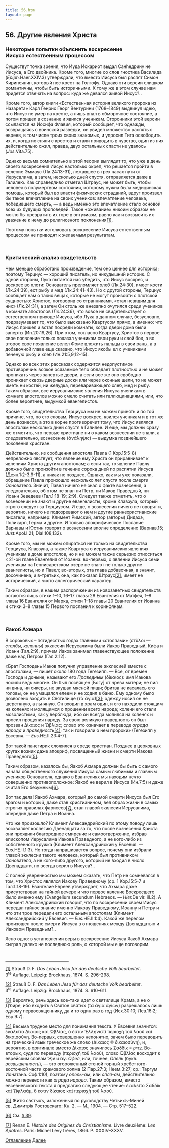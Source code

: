 ```yaml
---
title: 56.htm
layout: page
---
```




<title>Руслан Хазарзар. Сын Человеческий. Глава пятьдесят шестая</title>


<h2>56. Другие явления Христа</h2>

<h3>Некоторые попытки объяснить воскресение<br>
Иисуса естественным процессом</h3>

<p>Существут точка зрения, что Иуда Искариот выдал Санhедрину не Иисуса, а Его
двойника. Кроме того, многие со слов гностика Василида
(<i>Epiph.</i>Haer.XXIV.3) утверждали, что вместо Иисуса был распят Симон
Киринеянин, который нес крест на Голгофу. Однако эти версии слишком романтичны,
чтобы быть историчными. К тому же в этом случае нам придется отвечать на
вопрос: куда же девался живой Иисус?..</p>

<p>Кроме того, автор книги «Естественная история великого пророка из Назарета»
Карл Генрих Георг Вентурини (1768–1849) выдвинул идею, что Иисус не умер на
кресте, а лишь впал в обморочное состояние, а потом пришел в сознание и явился
ученикам. Сторонники этой версии ссылаются на Иосифа Флавия, который сообщает,
что однажды, возвращаясь с воинской разведки, он увидел множество распятых
евреев, в том числе троих своих знакомых, и упросил Тита освободить их, и,
когда их сняли с крестов и стали приводить в чувство, один из них действительно
ожил, правда, двух остальных спасти не удалось (<i>Jos.</i>Vita.75).</p>

<p>Однако весьма сомнительно в этой теории выглядит то, что уже в день своего
воскресения Иисус настолько окреп, что решается пройти в селение Эммаус
(Лк.24:13-31), лежавшее в трех часах пути от Иерусалима, а затем, несколько
дней спустя, отправляется даже в Галилею. Как справедливо отметил Штраус, не
может быть, чтобы человек в полумертвом состоянии, которому нужна была
медицинская помощь, который был во власти физических страданий, вдруг произвел
бы такое впечатление на своих учеников: впечатление человека, победившего
смерть, — а ведь именно это впечатление стало основой всех их будущих
проповедей. Такое «оживание» никоим образом не могло бы превратить их горе в
энтузиазм, равно как и возвысить их уважение к нему до религиозного
поклонения<a href="#_ftn1" name="_ftnref1">[1]</a>.</p>

<p>Поэтому попытки истолковать воскресение Иисуса естественным процессом не
приводят к желаемым результатам.</p>
<p>&nbsp;</p>

<h3>Критический анализ свидетельств</h3>

<p>Чем меньше обработано произведение, тем оно ценнее для историка; поэтому
Терциус — хороший писатель, но никудышний историк. С одной стороны, Лука
пытается нас убедить, что Иисус воскрес, и воскрес во плоти: Основатель
преломляет хлеб (Лк.24:30), имеет кости (Лк.24:39), ест рыбу и мед
(Лк.24:41-43). Но с другой стороны, Терциус сообщает нам о таких вещах, которые
не могут произойти с плотской сущностью: Христос, поговорив со странниками,
«стал невидим для них» (Лк.24:31), а затем Он столь же внезапно очутился среди
учеников в комнате апостолов (Лк.24:36), что вовсе не свидетельствует о
естественном приходе Иисуса, ибо Лука в данном случае, безусловно,
подразумевает то, что было высказано Квартусом прямо, а именно: что Иисус
пришел и встал посреди комнаты, когда двери дома были заперты (Ин.20:19,26).
При этом, согласно Квартусу, Христос в первое свое появление только показал
ученикам свои руки и свой бок, а во второе свое появление велел Фоме вложить
пальцы в свои раны, а в добавочной главе еще сказано, что Иисус якобы ел с
учениками печеную рыбу и хлеб (Ин.21:5,9,12-15).</p>

<p>Однако во всех этих рассказах содержится недопустимое противоречие: всякое
осязаемое тело обладает плотностью и не может проникать через запертые двери, а
если все же оно свободно проникает сквозь дверные доски или через оконные щели,
то не может иметь ни костей, ни желудка, переваривающего хлеб, мед и рыбу.
Таким образом, все иерусалимские явления Иисуса ученикам в комнате апостолов
можно смело считать или галлюцинациями, или, что более вероятнее, выдумкой
евангелистов.</p>

<p>Кроме того, свидетельства Терциуса мы не можем принять и по той причине,
что, по его словам, Иисус воскрес, явился ученикам и в тот же день вознесся, а
это в корне противоречит тому, что Иисус являлся апостолам несколько дней
спустя в Галилее. И еще, мы должны сразу же отметить, что первые христиане ни о
каком вознесении не знали, а следовательно, вознесение (<span
class=g>&#7936;&#957;&#940;&#955;&#951;&#968;&#953;&#962;</span>) — выдумка
позднейшего поколения христиан.</p>

<p>Действительно, из сообщения апостола Павла (1&nbsp;Кор.15:5-8) непреложно
явствует, что явление ему Христа он приравнивает к явлениям Христа другим
апостолам; а если так, то явление Павлу должно было произойти в течение сорока
дней по распятии Иисуса (Деян.1:2-3,9-11), а никак не позднее. Однако, как мы
уже показали, обращение Павла произошло несколько лет спустя после смерти
Основателя. Значит, Павел ничего не знал о факте вознесения, а следовательно,
об этом не знал ни Петр, ни Иаков Праведный, ни Иоанн Зеведеев (Гал.1:18-19;
2:9). Следует также отметить, что о вознесении не знают и другие евангелисты,
кроме Клавзула, который строго следует за Терциусом. И еще, о вознесении ничего
не говорят и, вероятно, ничего не подозревают о нем и другие раннехристианские
писатели, например: Климент Римский, автор (авторы) Дидахэ, Поликарп, Герма и
другие. И только апокрифическое Послание Варнавы и Юстин говорят о вознесении
вполне определенно (Варнав.15; <i>Just.</i>Apol.I.21; Dial.108,132).</p>

<p>Кроме того, мы не можем опираться не только на свидетельства Терциуса,
Клавзула, а также Квартуса о иерусалимских явлениях ученикам в доме апостолов,
но и не можем также серьезно относиться к 21-ой главе Евангелия от Иоанна:
во-первых, о явлении Иисуса семи ученикам на Геннисаретском озере не знают не
только другие евангелисты, но и Павел; во-вторых, эта глава добавочная, а
значит, досочинена; и в-третьих, она, как показал Штраус<a href="#_ftn2"
name="_ftnref2">[2]</a>, имеет не исторический, а чисто аллегорический
характер.</p>

<p>Таким образом, в нашем распоряжении из новозаветных свидетельств остаются
лишь стихи&nbsp;1–10, 16–17 главы&nbsp;28 Евангелия от Матфея, 1–8
главы&nbsp;16 Евангелия от Марка, стихи&nbsp;1–18 главы&nbsp;20 Евангелия от
Иоанна и стихи&nbsp;3–8 главы&nbsp;15 Первого послания к коринфянам.</p>
<p>&nbsp;</p>

<h3>Яакоб Ахмара</h3>

<p>В сороковых – пятидесятых годах главными «столпами» (<span
class=g>&#963;&#964;&#8166;&#955;&#959;&#953;</span> — <i>столбы</i>,
<i>колонны</i>) экклесии Иерусалима были Иаков Праведный, Кифа и Иоанн
(Гал.2:9), причем Иаков занимал главенствующее положение даже над Петром
(Гал.2:12).</p>

<p>«Брат Господень Иаков получил управление экклесией вместе с апостолами, —
пишет около&nbsp;180&nbsp;года Гегезипп. — Все, от времен Господа и доныне,
называют его <i>Праведным</i> (<span
class=g>&#948;&#943;&#954;&#945;&#953;&#959;&#962;</span>): имя Иакова носили
ведь многие. Он был посвящен [Богу] от чрева матери; не пил ни вина, ни сикеры,
не вкушал мясной пищи; бритва не касалась его головы, он не умащался елеем и не
ходил в баню. Ему одному было дозволено входить в Cвятилище (<span
class=g>&#964;&#8048;&nbsp;&#7941;&#947;&#953;&#945;</span>)<a href="#_ftn3"
name="_ftnref3">[3]</a>; одежду носил он не шерстяную, а льняную. Он входил в
храм один, и его находили стоящим на коленях и молящимся о прощении всего
народа; колени его стали мозолистыми, как у верблюда, ибо он всегда молился на
коленях и просил прощения народу. За свою великую праведность он был прозван
<span class=g>&#916;&#943;&#954;&#945;&#953;&#959;&#962;</span> и <span
class=g>&#8040;&#946;&#955;&#943;&#945;&#962;</span>; слово это означает в
переводе <i>ограда народа</i> и <i>праведность</i><a href="#_ftn4"
name="_ftnref4">[4]</a>; так и говорили о нем пророки» (Гегезипп у Евсевия. —
<i>Eus.</i>HE.II.23:4-7).</p>

<p>Вот такой панегирик сложился в среде христиан. Позднее в церковных кругах
возник даже апокриф, посвященный жизни и смерти Иакова Праведного<a
href="#_ftn5" name="_ftnref5">[5]</a>.</p>

<p>Таким образом, казалось бы, Яакоб Ахмара должен бы быть с самого начала
общественного служения Иисуса самым любимым и главным учеников Основателя,
однако в Евангелиях мы находим нечто совершенно противоположное: Яакоб не верил
в Иисуса (Ин.7:5) и даже считал Его безумным<a href="#_ftn6"
name="_ftnref6">[6]</a>.</p>

<p>Вот так дела! Яакоб Ахмара, который до самой смерти Иисуса был Его врагом и
который, даже став христианином, вел образ жизни в самых строгих правилах
фарисеев<a href="#_ftn7" name="_ftnref7">[7]</a>, стал главой экклесии
Иерусалима, опередив даже Петра и Иоанна.</p>

<p>Что же произошло? Климент Александрийский по этому поводу лишь восхваляет
коллегию Двенадцати за то, что после вознесения Христа они проявили благородное
смирение и самоотвержение, избрав епископом Иерусалима Иакова Праведного, а не
кого-либо из собственного кружка (Климент Александрийский у Евсевия. —
<i>Eus.</i>HE.II.1:3). Но тогда напрашивается вопрос, почему они избрали главой
экклесии такого человека, который был противником Основателя, а не кого-либо
другого, который не входил в число Двенадцати, но всегда верил в Иисуса?..</p>

<p>С полной уверенностью мы можем сказать, что Петр не сомневался в том, что
Христос являлся Иакову Праведному (ср.&nbsp;1&nbsp;Кор.15:5-7 и Гал.1:18-19).
Евангелие Евреев утверждает, что Ахмара даже присутствовал на тайной вечере и
что первое явление Воскресшего было именно ему (Evangelium secundum Hebraeos. —
<i>Hier.</i>De vir. ill.2). А Климент Александрийский говорит, что по
воскресении своем Иисус передал тайное знание именно Иакову Праведному, Иоанну
и Петру и что эти трое передали его остальным апостолам (Климент
Александрийский у Евсевия. — <i>Eus.</i>HE.II.1:4). Какой же перелом произошел
после смерти Иисуса в отношениях между Двенадцатью и Иаковом Праведным?..</p>

<p>Ясно одно: в установлении веры в воскресение Иисуса Яакоб Ахмара сыграл
далеко не последнюю роль, о которой мы еще поговорим.</p>
<p>&nbsp;</p>

<hr align="left" width="40%">

<p class=s><a href="#_ftnref1" name="_ftn1">[1]</a> Strau&szlig;&nbsp;D.&nbsp;F.
<i>Das Leben Jesu f&uuml;r das deutsche Volk bearbeitet</i>.
3<sup>te</sup>&nbsp;Auflage. Leipzig: Brockhaus, 1874. S.&nbsp;296–298.</p>

<p class=s><a href="#_ftnref2" name="_ftn2">[2]</a> Strau&szlig;&nbsp;D.&nbsp;F.
<i>Das Leben Jesu f&uuml;r das deutsche Volk bearbeitet</i>.
3<sup>te</sup>&nbsp;Auflage. Leipzig: Brockhaus, 1874. S.&nbsp;610–611.</p>

<p class=s><a href="#_ftnref3" name="_ftn3">[3]</a> Вероятно, речь здесь
все-таки идет о святилище Храма, а не о Д’бире, ибо входить в Святое святых
(<span class=g>&#964;&#8048; &#7941;&#947;&#953;&#945;
&#7937;&#947;&#943;&#969;&#957;</span>) разрешалось лишь одному
первосвященнику, да и то один раз в год (Исх.30:10; Лев.16:2; Евр.9:7).</p>

<p class=s><a href="#_ftnref4" name="_ftn4">[4]</a> Весьма трудное место для
понимания текста. У Евсевия значится: <span
class=g>&#7952;&#954;&#945;&#955;&#949;&#8150;&#964;&#959;
&#916;&#943;&#954;&#945;&#953;&#959;&#962; &#954;&#945;&#8054;
&#8040;&#946;&#955;&#943;&#945;&#962;, &#8005; &#7952;&#963;&#964;&#953;&#957;
&#7961;&#955;&#955;&#951;&#957;&#953;&#963;&#964;&#8054;
&#960;&#949;&#961;&#953;&#959;&#967;&#8052; &#964;&#959;&#8166;
&#955;&#945;&#959;&#8166; &#954;&#945;&#8054;
&#948;&#953;&#954;&#945;&#953;&#959;&#963;&#973;&#957;&#951;</span>. Во-первых,
совершенно непонятно, зачем было переводить на греческий язык греческое же
слово (<span class=g>&#916;&#943;&#954;&#945;&#953;&#959;&#962;</span>&nbsp;<font
face="Symbol">®</font>&nbsp;<span
class=g>&#948;&#953;&#954;&#945;&#953;&#959;&#963;&#973;&#957;&#951;</span>),
и, вероятно, в оригинале вместо <span
class=g>&#916;&#943;&#954;&#945;&#953;&#959;&#962;</span> значилось <span
class=g>&#931;&#945;&#948;&#948;&#943;&#954;</span>&nbsp;=&nbsp;<span
dir=RTL>&#1510;&#1463;&#1491;&#1468;&#1460;&#1497;&#1511;</span><span
dir=LTR></span><span dir=LTR></span>. Во-вторых, судя по переводу (<span
class=g>&#960;&#949;&#961;&#953;&#959;&#967;&#8052;
&#964;&#959;&#8166; &#955;&#945;&#959;&#8166;</span>), слово <span
class=g>&#8040;&#946;&#955;&#943;&#945;&#962;</span> восходит к еврейским
словам <span dir=RTL></span>&#1506;&#1508;&#1462;&#1500;<span dir=LTR></span>
и <span dir=RTL></span>&#1506;&#1463;&#1501;<span dir=LTR></span>. <i>Офел</i>,
или, точнее, <i>Опель</i> (букв. <i>возвышенность</i>), — это огороженный
стеной горный хребет юго-восточной части храмового холма (2&nbsp;Пар.27:3;
Неем.3:27; ср.:&nbsp;Таргум Ионатана. Соф.1:10), поэтому <i>опель-ам</i>, или
<i>опля-ам</i>, действительно можно перевести как <i>ограда народа</i>. Таким
образом, вместо евсевиевского текста я предлагаю следующее чтение: <span
class=g>&#7952;&#954;&#945;&#955;&#949;&#8150;&#964;&#959;
&#931;&#945;&#948;&#948;&#943;&#954; &#954;&#945;&#8054;
&#8040;&#966;&#955;&#945;&#940;&#956;, &#8005; &#7952;&#963;&#964;&#953;&#957;
&#948;&#943;&#954;&#945;&#953;&#959;&#962; &#954;&#945;&#8054; &#960;&#949;&#961;&#953;&#959;&#967;&#8052;
&#964;&#959;&#8166; &#955;&#945;&#959;&#8166;</span>.</p>

<p class=s><a href="#_ftnref5" name="_ftn5">[5]</a> Житiя святыхъ, изложенныя
по руководству Четьихъ–Миней св.&nbsp;Димитрiя Ростовскаго: Кн.&nbsp;2. —
М., 1904. &#151; Стр.&nbsp;517–522.</p>

<p class=s><a href="#_ftnref6" name="_ftn6">[6]</a> См. <a
href="39">§ 39</a>.</p>

<p class=s><a href="#_ftnref7" name="_ftn7">[7]</a> Renan&nbsp;E. <i>Histoire
des Origines du Christianisme</i>. Livre deuxi&egrave;me: <i>Les
Ap&ocirc;tres</i>. Paris: Michel L&eacute;vy fr&egrave;res, 1866.
P.&nbsp;XXXIV–XXXV.</p>

<a href="index">Оглавление</a> <a href="57">Далее</a>

